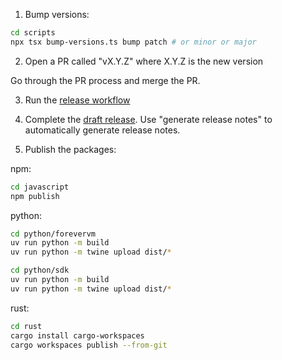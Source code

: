 1. Bump versions:

```bash
cd scripts
npx tsx bump-versions.ts bump patch # or minor or major
```

2. Open a PR called "vX.Y.Z" where X.Y.Z is the new version

Go through the PR process and merge the PR.

3. Run the [release workflow](https://github.com/jamsocket/forevervm/actions/workflows/release.yml)

4. Complete the [draft release](https://github.com/jamsocket/forevervm/releases). Use "generate release notes" to automatically generate release notes.

5. Publish the packages:

npm:

```bash
cd javascript
npm publish
```

python:

```bash
cd python/forevervm
uv run python -m build
uv run python -m twine upload dist/*
```

```bash
cd python/sdk
uv run python -m build
uv run python -m twine upload dist/*
```

rust:

```bash
cd rust
cargo install cargo-workspaces
cargo workspaces publish --from-git
```
